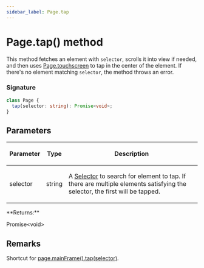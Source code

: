 ```yaml
---
sidebar_label: Page.tap
---
```


# Page.tap() method

This method fetches an element with `selector`, scrolls it into view if needed, and then uses [Page.touchscreen](./puppeteer.page.md#touchscreen) to tap in the center of the element. If there's no element matching `selector`, the method throws an error.

### Signature

```typescript
class Page {
  tap(selector: string): Promise<void>;
}
```

## Parameters

<table><thead><tr><th>

Parameter

</th><th>

Type

</th><th>

Description

</th></tr></thead>
<tbody><tr><td>

selector

</td><td>

string

</td><td>

A [Selector](https://developer.mozilla.org/en-US/docs/Web/CSS/CSS_Selectors) to search for element to tap. If there are multiple elements satisfying the selector, the first will be tapped.

</td></tr>
</tbody></table>
**Returns:**

Promise&lt;void&gt;

## Remarks

Shortcut for [page.mainFrame().tap(selector)](./puppeteer.frame.tap.md).
